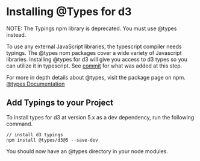 # Installing @Types for d3

NOTE: The Typings npm library is deprecated. You must use @types instead.

To use any external JavaScript libraries, the typescript compiler needs typings. The @types nom packages cover a wide variety of Javascript libraries. Installing @types for d3 will give you access to d3 types so you can utilize it in typescript.
See [commit](https://github.com/Microsoft/PowerBI-visuals-sampleBarChart/commit/2bb0f64718864a27e7d4b9c5b1d35d267bba6202) for what was added at this step.

For more in depth details about @types, visit the package page on npm. [@types Documentation](https://www.npmjs.com/~types)

## Add Typings to your Project
To install types for d3 at version 5.x as a dev dependency, run the following command.

```
// install d3 typings 
npm install @types/d3@5 --save-dev
```

You should now have an @types directory in your node modules.
